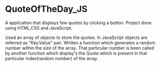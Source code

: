 # QuoteOfTheDay_JS

A application that displays few quotes by clicking a button.
Project done using HTML,CSS and JavaScript.

Used an array of objects to store the quotes. In JavaScript objects are referred as "Key:Value" pair.
Written a function which generates a random number within the size of the array.
That particular number is been called by another function which display's the Quote which is present in that particular index(random number) of the array.

